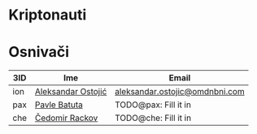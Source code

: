 # Kriptonauti

<!-- TODO: Specifikacija grupe -->

<!-- TODO: Objava dogovora od jutros -->

# Osnivači

| 3ID | Ime | Email |
| --- | --- | ----- |
| ion | [Aleksandar Ostojić](https://github.com/o100ja) | aleksandar.ostojic@omdnbni.com |
| pax | [Pavle Batuta](https://github.com/pavle-batuta) | TODO@pax: Fill it in           |
| che | [Čedomir Rackov](https://github.com/carce)      | TODO@che: Fill it in           |
